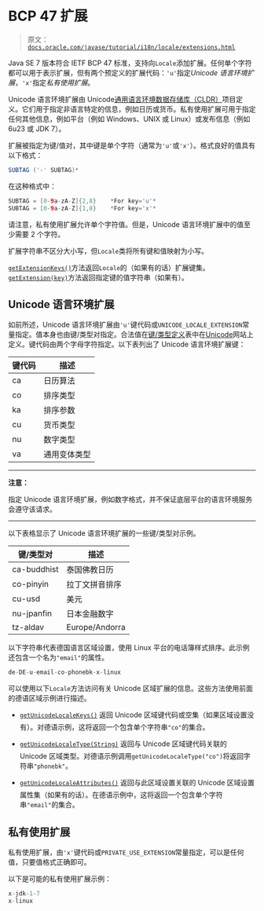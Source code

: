 # BCP 47 扩展

> 原文：[`docs.oracle.com/javase/tutorial/i18n/locale/extensions.html`](https://docs.oracle.com/javase/tutorial/i18n/locale/extensions.html)

Java SE 7 版本符合 IETF BCP 47 标准，支持向`Locale`添加扩展。任何单个字符都可以用于表示扩展，但有两个预定义的扩展代码：`'u'`指定*Unicode 语言环境扩展*，`'x'`指定*私有使用扩展*。

Unicode 语言环境扩展由 Unicode[通用语言环境数据存储库（CLDR）](http://cldr.unicode.org/)项目定义。它们用于指定非语言特定的信息，例如日历或货币。私有使用扩展可用于指定任何其他信息，例如平台（例如 Windows、UNIX 或 Linux）或发布信息（例如 6u23 或 JDK 7）。

扩展被指定为键/值对，其中键是单个字符（通常为`'u'`或`'x'`）。格式良好的值具有以下格式：

```java
SUBTAG ('-' SUBTAG)*

```

在这种格式中：

```java
SUBTAG = [0-9a-zA-Z]{2,8}    *For key='u'*
SUBTAG = [0-9a-zA-Z]{1,8}    *For key='x'*

```

请注意，私有使用扩展允许单个字符值。但是，Unicode 语言环境扩展中的值至少需要 2 个字符。

扩展字符串不区分大小写，但`Locale`类将所有键和值映射为小写。

[`getExtensionKeys()`](https://docs.oracle.com/javase/8/docs/api/java/util/Locale.html#getExtensionKeys--)方法返回`Locale`的（如果有的话）扩展键集。[`getExtension(key)`](https://docs.oracle.com/javase/8/docs/api/java/util/Locale.html#getExtension-char-)方法返回指定键的值字符串（如果有）。

## Unicode 语言环境扩展

如前所述，Unicode 语言环境扩展由`'u'`键代码或`UNICODE_LOCALE_EXTENSION`常量指定。值本身也由键/类型对指定。合法值在[键/类型定义](http://www.unicode.org/reports/tr35/#Key_Type_Definitions)表中在[Unicode](http://www.unicode.org)网站上定义。键代码由两个字母字符指定。以下表列出了 Unicode 语言环境扩展键：

| 键代码 | 描述 |
| --- | --- |
| ca | 日历算法 |
| co | 排序类型 |
| ka | 排序参数 |
| cu | 货币类型 |
| nu | 数字类型 |
| va | 通用变体类型 |

* * *

**注意：**

指定 Unicode 语言环境扩展，例如数字格式，并不保证底层平台的语言环境服务会遵守该请求。

* * *

以下表格显示了 Unicode 语言环境扩展的一些键/类型对示例。

| 键/类型对 | 描述 |
| --- | --- |
| ca-buddhist | 泰国佛教日历 |
| co-pinyin | 拉丁文拼音排序 |
| cu-usd | 美元 |
| nu-jpanfin | 日本金融数字 |
| tz-aldav | Europe/Andorra |

以下字符串代表德国语言区域设置，使用 Linux 平台的电话簿样式排序。此示例还包含一个名为`"email"`的属性。

```java
de-DE-u-email-co-phonebk-x-linux

```

可以使用以下`Locale`方法访问有关 Unicode 区域扩展的信息。这些方法使用前面的德语区域示例进行描述。

+   [`getUnicodeLocaleKeys()`](https://docs.oracle.com/javase/8/docs/api/java/util/Locale.html#getUnicodeLocaleKeys--)  返回 Unicode 区域键代码或空集（如果区域设置没有）。对德语示例，这将返回一个包含单个字符串`"co"`的集合。

+   [`getUnicodeLocaleType(String)`](https://docs.oracle.com/javase/8/docs/api/java/util/Locale.html#getUnicodeLocaleType-java.lang.String-)  返回与 Unicode 区域键代码关联的 Unicode 区域类型。对德语示例调用`getUnicodeLocaleType("co")`将返回字符串`"phonebk"`。

+   [`getUnicodeLocaleAttributes()`](https://docs.oracle.com/javase/8/docs/api/java/util/Locale.html#getUnicodeLocaleAttributes--)  返回与此区域设置关联的 Unicode 区域设置属性集（如果有的话）。在德语示例中，这将返回一个包含单个字符串`"email"`的集合。

## 私有使用扩展

私有使用扩展，由`'x'`键代码或`PRIVATE_USE_EXTENSION`常量指定，可以是任何值，只要值格式正确即可。

以下是可能的私有使用扩展示例：

```java
x-jdk-1-7
x-linux

```
